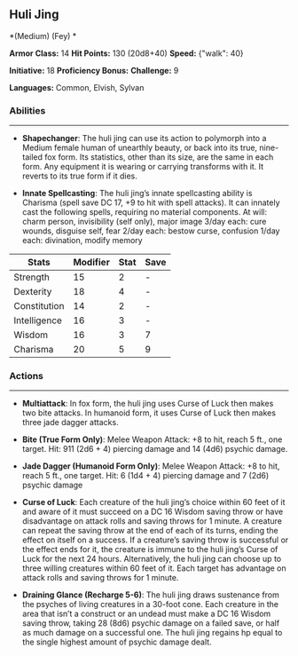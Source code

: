 ## Huli Jing
*(Medium) (Fey) *

**Armor Class:** 14
**Hit Points:** 130 (20d8+40)
**Speed:** {"walk": 40}

**Initiative:** 18
**Proficiency Bonus:**
**Challenge:** 9

**Languages:** Common, Elvish, Sylvan

### Abilities
 --- 
- **Shapechanger**: The huli jing can use its action to polymorph into a Medium female human of unearthly beauty, or back into its true, nine-tailed fox form. Its statistics, other than its size, are the same in each form. Any equipment it is wearing or carrying transforms with it. It reverts to its true form if it dies.

- **Innate Spellcasting**: The huli jing’s innate spellcasting ability is Charisma (spell save DC 17, +9 to hit with spell attacks). It can innately cast the following spells, requiring no material components.
At will: charm person, invisibility (self only), major image
3/day each: cure wounds, disguise self, fear
2/day each: bestow curse, confusion
1/day each: divination, modify memory



| Stats | Modifier | Stat | Save
| ---- | ---- | ---- | ---- |
| Strength | 15 | 2 | - |
| Dexterity | 18 | 4 | - |
| Constitution | 14 | 2 | - |
| Intelligence | 16 | 3 | - |
| Wisdom | 16 | 3 | 7 |
| Charisma | 20 | 5 | 9 |

### Actions
 --- 
- **Multiattack**: In fox form, the huli jing uses Curse of Luck then makes two bite attacks. In humanoid form, it uses Curse of Luck then makes three jade dagger attacks.

- **Bite (True Form Only)**: Melee Weapon Attack: +8 to hit, reach 5 ft., one target. Hit: 911 (2d6 + 4) piercing damage and 14 (4d6) psychic damage.

- **Jade Dagger (Humanoid Form Only)**: Melee Weapon Attack: +8 to hit, reach 5 ft., one target. Hit: 6 (1d4 + 4) piercing damage and 7 (2d6) psychic damage

- **Curse of Luck**: Each creature of the huli jing’s choice within 60 feet of it and aware of it must succeed on a DC 16 Wisdom saving throw or have disadvantage on attack rolls and saving throws for 1 minute. A creature can repeat the saving throw at the end of each of its turns, ending the effect on itself on a success. If a creature’s saving throw is successful or the effect ends for it, the creature is immune to the huli jing’s Curse of Luck for the next 24 hours. Alternatively, the huli jing can choose up to three willing creatures within 60 feet of it. Each target has advantage on attack rolls and saving throws for 1 minute.

- **Draining Glance (Recharge 5-6)**: The huli jing draws sustenance from the psyches of living creatures in a 30-foot cone. Each creature in the area that isn’t a construct or an undead must make a DC 16 Wisdom saving throw, taking 28 (8d6) psychic damage on a failed save, or half as much damage on a successful one. The huli jing regains hp equal to the single highest amount of psychic damage dealt.

